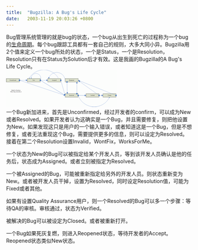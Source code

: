 ```yaml
---
title:  "Bugzilla: A Bug's Life Cycle"
date:   2003-11-19 20:03:26 +0800
---
```


Bug管理系统管理的就是bug的状态，一个bug从出生到死亡的过程称为一个bug的[生命周期](http://bugzilla.mozilla.org/bug_status.html)。每个bug跟踪工具都有一套自己的规则，大多大同小异。Bugzilla用2个值来定义一个bug所处的状态，一个是Status，一个是Resolution，Resolution只有在Status为Solution后才有效。这是我画的Bugzilla的A Bug's Life Cycle。  
[![](/images/2011/tech/buglifelittle.gif)](/images/2011/tech/buglife.gif)  
一个Bug新加进来，首先是Unconfirmed，经过开发者的confirm，可以成为New或者Resolved。如果开发者认为这确实是一个Bug，并且需要修复，则把他设置为New。如果发现这只是用户的一个输入错误，或者知道这是一个Bug，但是不想修复，或者无法重现这个Bug，需要提供更多的信息，则可以设定为Resolved。接着在第二个Resolution设置Invalid，WontFix，WorksForMe。  

一个状态为New的Bug可以被指定给某个开发人员，等到该开发人员确认是他的任务后，状态成为Assigned。或者立刻被指定为Resolved。  

一个被Assigned的Bug，可能被重新指定给另外的开发人员。则状态重新变为New。或者被开发人员干掉，设置为Resolved，同时设定Resolution值，可能为Fixed或者其他。  

如果有设置Quality Assurance用户，则一个Resolved的Bug可以多一个步骤：等待QA的审核。审核通过，状态为Verified。  

被解决的Bug可以被设定为Closed。或者被重新打开。  

一个Bug如果死灰复燃，则进入Reopened状态，等待开发者的Accept。Reopened状态类似New状态。  


